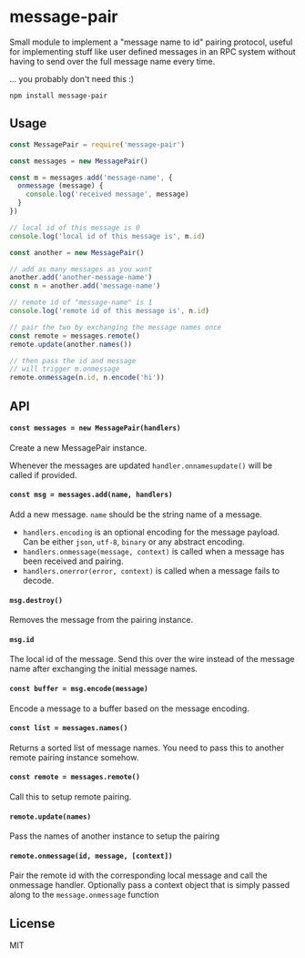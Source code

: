# message-pair

Small module to implement a "message name to id" pairing protocol, useful for implementing stuff like user defined messages
in an RPC system without having to send over the full message name every time.

... you probably don't need this :)

```
npm install message-pair
```

## Usage

``` js
const MessagePair = require('message-pair')

const messages = new MessagePair()

const m = messages.add('message-name', {
  onmessage (message) {
    console.log('received message', message)
  }
})

// local id of this message is 0
console.log('local id of this message is', m.id)

const another = new MessagePair()

// add as many messages as you want
another.add('another-message-name')
const n = another.add('message-name')

// remote id of "message-name" is 1
console.log('remote id of this message is', n.id)

// pair the two by exchanging the message names once
const remote = messages.remote()
remote.update(another.names())

// then pass the id and message
// will trigger m.onmessage
remote.onmessage(n.id, n.encode('hi'))
```

## API

#### `const messages = new MessagePair(handlers)`

Create a new MessagePair instance.

Whenever the messages are updated `handler.onnamesupdate()` will
be called if provided.

#### `const msg = messages.add(name, handlers)`

Add a new message. `name` should be the string name of a message.

* `handlers.encoding` is an optional encoding for the message payload. Can be either `json`, `utf-8`, `binary` or any abstract encoding.
* `handlers.onmessage(message, context)` is called when a message has been received and pairing.
* `handlers.onerror(error, context)` is called when a message fails to decode.

#### `msg.destroy()`

Removes the message from the pairing instance.

#### `msg.id`

The local id of the message. Send this over the wire instead of the message name after exchanging the initial message names.

#### `const buffer = msg.encode(message)`

Encode a message to a buffer based on the message encoding.

#### `const list = messages.names()`

Returns a sorted list of message names. You need to pass this to another remote pairing instance somehow.

#### `const remote = messages.remote()`

Call this to setup remote pairing.

#### `remote.update(names)`

Pass the names of another instance to setup the pairing

#### `remote.onmessage(id, message, [context])`

Pair the remote id with the corresponding local message and call the onmessage handler.
Optionally pass a context object that is simply passed along to the `message.onmessage` function

## License

MIT
